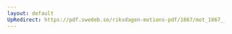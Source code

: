 ```yaml
---
layout: default
UpRedirect: https://pdf.swedeb.se/riksdagen-motions-pdf/1867/mot_1867__ak__00001/mot_1867__ak__00001_008.pdf
---
```


